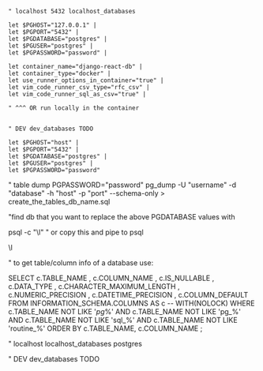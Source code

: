 ```vim
" localhost 5432 localhost_databases

let $PGHOST="127.0.0.1" |
let $PGPORT="5432" |
let $PGDATABASE="postgres" |
let $PGUSER="postgres" |
let $PGPASSWORD="password" |

let container_name="django-react-db" |
let container_type="docker" |
let use_runner_options_in_container="true" |
let vim_code_runner_csv_type="rfc_csv" |
let vim_code_runner_sql_as_csv="true" |

" ^^^ OR run locally in the container


" DEV dev_databases TODO

let $PGHOST="host" |
let $PGPORT="5432" |
let $PGDATABASE="postgres" |
let $PGUSER="postgres" |
let $PGPASSWORD="password"

```

" table dump
PGPASSWORD="password" pg_dump -U "username" -d "database" -h "host" -p "port" --schema-only > create_the_tables_db_name.sql

"find db that you want to replace the above PGDATABASE values with

psql -c "\l"
" or copy this and pipe to psql

\l

" to get table/column info of a database use:

SELECT
c.TABLE_NAME
, c.COLUMN_NAME
, c.IS_NULLABLE
, c.DATA_TYPE
, c.CHARACTER_MAXIMUM_LENGTH
, c.NUMERIC_PRECISION
, c.DATETIME_PRECISION
, c.COLUMN_DEFAULT
FROM INFORMATION_SCHEMA.COLUMNS AS c -- WITH(NOLOCK)
WHERE
  c.TABLE_NAME NOT LIKE '_pg_%'
  AND c.TABLE_NAME NOT LIKE 'pg_%'
  AND c.TABLE_NAME NOT LIKE 'sql_%'
  AND c.TABLE_NAME NOT LIKE 'routine_%'
ORDER BY c.TABLE_NAME, c.COLUMN_NAME
;

" localhost localhost_databases
postgres

" DEV dev_databases TODO
